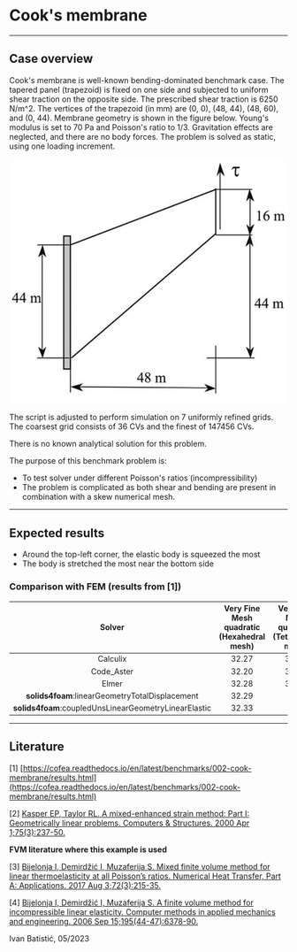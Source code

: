 
# Cook's membrane

---

## Case overview
Cook's membrane is well-known bending-dominated benchmark case.
The tapered panel (trapezoid) is fixed on one side and subjected to uniform shear traction on the opposite side.
The prescribed shear traction is 6250 N/m^2.
The vertices of the trapezoid (in mm) are (0, 0), (48, 44), (48, 60), and (0, 44). Membrane geometry is shown in the figure below.
Young's modulus is set to 70 Pa and Poisson's ratio to 1/3.
Gravitation effects are neglected, and there are no body forces.
The problem is solved as static, using one loading increment.

![](images/membrane_geometry.PNG)

The script is adjusted to perform simulation on 7 uniformly refined grids.
The coarsest grid consists of 36 CVs and the finest of 147456 CVs.

There is no known analytical solution for this problem.

The purpose of this benchmark problem is:
* To test solver under different Poisson's ratios (incompressibility)
* The problem is complicated as both shear and bending are present in combination with a skew numerical mesh.

---

## Expected results

* Around the top-left corner, the elastic body is squeezed the most
* The body is stretched the most near the bottom side

###  Comparison with FEM (results from [1])

|   Solver   |   Very Fine Mesh <br>  quadratic (Hexahedral mesh) | Very Fine Mesh <br>  quadratic (Tetrahedral mesh)   |
|:----------:|:--------------------------------------------------:|:---------------------------------------------------:|
|  Calculix  |                  32.27                             |                          32.27                      |
| Code_Aster |                  32.20                             |                          32.20                      |
|    Elmer   |                  32.28                             |                          32.27                      |
| __solids4foam__:linearGeometryTotalDisplacement                 | 32.29
| __solids4foam__:coupledUnsLinearGeometryLinearElastic           | 32.33

---

## Literature 

[1] [https://cofea.readthedocs.io/en/latest/benchmarks/002-cook-membrane/results.html](https://cofea.readthedocs.io/en/latest/benchmarks/002-cook-membrane/results.html)

[2] [Kasper EP, Taylor RL. A mixed-enhanced strain method: 
Part I: Geometrically linear problems. Computers & Structures. 2000 Apr 1;75(3):237-50.](https://www.sciencedirect.com/science/article/abs/pii/S0045794999001340)

__FVM literature where this example is used__

[3] [Bijelonja I, Demirdžić I, Muzaferija S. Mixed finite volume method for linear thermoelasticity at all Poisson’s ratios. Numerical Heat Transfer, 
Part A: Applications. 2017 Aug 3;72(3):215-35.](https://www.tandfonline.com/doi/abs/10.1080/10407782.2017.1372665?journalCode=unht20)

[4] [Bijelonja I, Demirdžić I, Muzaferija S. A finite volume method for incompressible linear elasticity. Computer methods in applied mechanics and engineering. 2006 Sep 15;195(44-47):6378-90.](https://www.sciencedirect.com/science/article/abs/pii/S0045782506000387)

Ivan Batistić, 05/2023